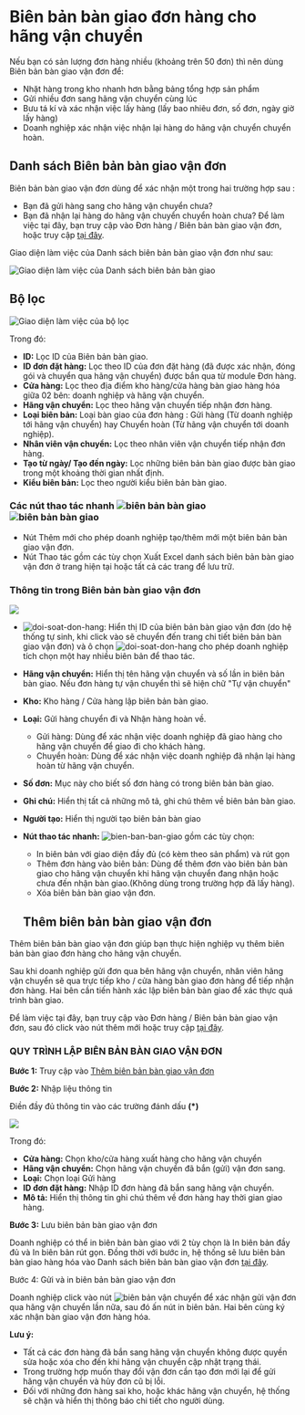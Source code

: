 # Biên bản bàn giao đơn hàng cho hãng vận chuyển

Nếu bạn có sản lượng đơn hàng nhiều (khoảng trên 50 đơn) thì nên dùng Biên bản bàn giao vận đơn để:
- Nhặt hàng trong kho nhanh hơn bằng bảng tổng hợp sản phẩm
- Gửi nhiều đơn sang hãng vận chuyển cùng lúc
- Bưu tá kí và xác nhận việc lấy hàng (lấy bao nhiêu đơn, số đơn, ngày giờ lấy hàng)
- Doanh nghiệp xác nhận việc nhận lại hàng do hãng vận chuyển chuyển hoàn.

## Danh sách Biên bản bàn giao vận đơn
Biên bản bàn giao vận đơn dùng để xác nhận một trong hai trường hợp sau : 

- Bạn đã gửi hàng sang cho hãng vận chuyển chưa?
- Bạn đã nhận lại hàng do hãng vận chuyển chuyển hoàn chưa?
Để làm việc tại đây, bạn truy cập vào Đơn hàng / Biên bản bàn giao vận đơn, hoặc truy cập [tại đây](https://new.nhanh.vn/shipping/handover/index).

Giao diện làm việc của Danh sách biên bản bàn giao vận đơn như sau:

![Giao diện làm việc của Danh sách biên bản bàn giao](https://raw.githubusercontent.com/nhanhapi/manual/master/docs/don-hang/img/bien-ban-ban-giao-1.png)

## Bộ lọc 

![Giao diện làm việc của bộ lọc](https://raw.githubusercontent.com/nhanhapi/manual/master/docs/don-hang/img/bien-ban-ban-giao-7.png)

Trong đó:
- **ID:** Lọc ID của Biên bản bàn giao. 
- **ID đơn đặt hàng:** Lọc theo ID của đơn đặt hàng (đã được xác nhận, đóng gói và chuyển qua hãng vận chuyển) được bắn qua từ module Đơn hàng.
- **Cửa hàng:** Lọc theo địa điểm kho hàng/cửa hàng bàn giao hàng hóa giữa 02 bên: doanh nghiệp và hãng vận chuyển.
- **Hãng vận chuyển:** Lọc theo hãng vận chuyển tiếp nhận đơn hàng.
- **Loại biên bản:** Loại bàn giao của đơn hàng : Gửi hàng (Từ doanh nghiệp tới hãng vận chuyển) hay Chuyển hoàn (Từ hãng vận chuyển tới doanh nghiệp).
- **Nhân viên vận chuyển:** Lọc theo nhân viên vận chuyển tiếp nhận đơn hàng.
- **Tạo từ ngày/ Tạo đến ngày:** Lọc những biên bản bàn giao được bàn giao trong một khoảng thời gian nhất định.
- **Kiểu biên bản:** Lọc theo người kiểu biên bản bàn giao.


### Các nút thao tác nhanh ![ biên bản bàn giao](https://raw.githubusercontent.com/nhanhapi/manual/master/docs/img/them-moi.jpg) ![ biên bản bàn giao](https://raw.githubusercontent.com/nhanhapi/manual/master/docs/img/thao-tac.jpg)


- Nút Thêm mới cho phép doanh nghiệp tạo/thêm mới một biên bản bàn giao vận đơn.
- Nút Thao tác gồm các tùy chọn Xuất Excel danh sách biên bản bàn giao vận đơn ở trang hiện tại hoặc tất cả các trang để lưu trữ.

### Thông tin trong Biên bản bàn giao vận đơn

![](https://raw.githubusercontent.com/nhanhapi/manual/master/docs/don-hang/img/bien-ban-ban-giao-2.png)

- ![doi-soat-don-hang ](https://raw.githubusercontent.com/nhanhapi/manual/master/docs/don-hang/img/bien-ban-ban-giao-4.png): Hiển thị ID của biên bản bàn giao vận đơn (do hệ thống tự sinh, khi click vào sẽ chuyển đến trang chi tiết biên bản bàn giao vận đơn) và ô chọn ![doi-soat-don-hang ](https://raw.githubusercontent.com/nhanhapi/manual/master/docs/don-hang/img/bien-ban-ban-giao-4.png) cho phép doanh nghiệp tích chọn một hay nhiều biên bản để thao tác.
- **Hãng vận chuyển:** Hiển thị tên hãng vận chuyển và số lần in biên bản bàn giao. Nếu đơn hàng tự vận chuyển thì sẽ hiện chữ "Tự vận chuyển"
- **Kho:** Kho hàng / Cửa hàng lập biên bản bàn giao.
- **Loại:** Gửi hàng chuyển đi và Nhận hàng hoàn về.
  - Gửi hàng: Dùng để xác nhận việc doanh nghiệp đã giao hàng cho hãng vận chuyển để giao đi cho khách hàng.
  - Chuyển hoàn: Dùng để xác nhận việc doanh nghiệp đã nhận lại hàng hoàn từ hãng vận chuyển.
- **Số đơn:** Mục này cho biết số  đơn hàng có trong biên bản bàn giao. 
- **Ghi chú:** Hiển thị tất cả những mô tả, ghi chú thêm về biên bản bàn giao.
- **Người tạo:** Hiển thị người tạo biên bản bàn giao
- **Nút thao tác nhanh:** ![bien-ban-ban-giao](https://raw.githubusercontent.com/nhanhapi/manual/master/docs/don-hang/img/bien-ban-ban-giao-3.png) gồm các tùy chọn:
  - In biên bản với giao diện đầy đủ (có kèm theo sản phẩm) và rút gọn
  - Thêm đơn hàng vào biên bản: Dùng để thêm đơn vào biên bản bàn giao cho hãng vận chuyển khi hãng vận chuyển đang nhận hoặc chưa đến nhận bàn giao.(Không dùng trong trường hợp đã lấy hàng).
  - Xóa biên bản bàn giao vận đơn.
  
  ## Thêm biên bản bàn giao vận đơn
Thêm biên bản bàn giao vận đơn giúp bạn thực hiện nghiệp vụ thêm biên bản bàn giao đơn hàng cho hãng vận chuyển.

Sau khi doanh nghiệp gửi đơn qua bên hãng vận chuyển, nhân viên hãng vận chuyển sẽ qua trực tiếp kho / cửa hàng bàn giao đơn hàng để tiếp nhận đơn hàng. Hai bên cần tiến hành xác lập biên bản bàn giao để xác thực quá trình bàn giao. 

Để làm việc tại đây, bạn truy cập vào Đơn hàng / Biên bản bàn giao vận đơn, sau đó click vào nút thêm mới hoặc truy cập [tại đây](link).

### QUY TRÌNH LẬP BIÊN BẢN BÀN GIAO VẬN ĐƠN
**Bước 1:** Truy cập vào [Thêm biên bản bàn giao vận đơn](link)

**Bước 2:** Nhập liệu thông tin

Điền đầy đủ thông tin vào các trường đánh dấu **(*)**


![](https://raw.githubusercontent.com/nhanhapi/manual/master/docs/don-hang/img/bien-ban-ban-%20giao-5.png)


Trong đó:

- **Cửa hàng:** Chọn kho/cửa hàng xuất hàng cho hãng vận chuyển
- **Hãng vận chuyển:** Chọn hãng vận chuyển đã bắn (gửi) vận đơn sang.
- **Loại:** Chọn loại Gửi hàng
- **ID đơn đặt hàng:** Nhập ID đơn hàng đã bắn sang hãng vận chuyển.
- **Mô tả:** Hiển thị thông tin ghi chú thêm về đơn hàng hay thời gian giao hàng.

**Bước 3:** Lưu biên bản bàn giao vận đơn

Doanh nghiệp có thể in biên bản bàn giao với 2 tùy chọn là In biên bản đầy đủ và In biên bản rút gọn. Đồng thời với bước in, hệ thống sẽ lưu biên bản bàn giao hàng hóa vào Danh sách biên bản bàn giao vận đơn [tại đây](link).

Bước 4: Gửi và in biên bản bàn giao vận đơn

Doanh nghiệp click vào nút ![biên bản vận chuyển](https://raw.githubusercontent.com/nhanhapi/manual/master/docs/don-hang/img/bien-ban-ban-giao-6.png) để xác nhận gửi vận đơn qua hãng vận chuyển lần nữa, sau đó ấn nút in biên bản. Hai bên cùng ký xác nhận bàn giao vận đơn hàng hóa.

**Lưu ý:**
- Tất cả các đơn hàng đã bắn sang hãng vận chuyển không được quyền sửa hoặc xóa cho đến khi hãng vận chuyển cập nhật trạng thái.
- Trong trường hợp muốn thay đổi vận đơn cần tạo đơn mới lại để gửi hãng vận chuyển và hủy đơn cũ bị lỗi. 
- Đối với những đơn hàng sai kho, hoặc khác hãng vận chuyển, hệ thống sẽ chặn và hiển thị thông báo chi tiết cho người dùng.
